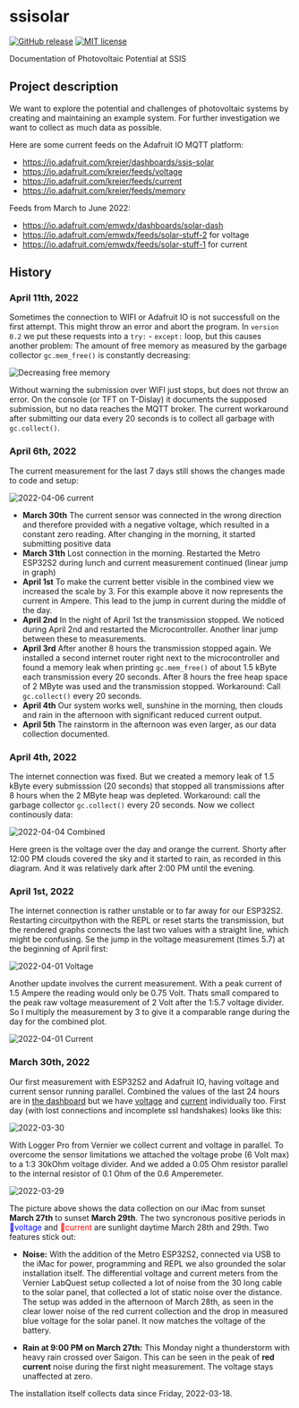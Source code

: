 # ssisolar
[![GitHub release](https://img.shields.io/github/release/kreier/ssisolar.svg)](https://github.com/kreier/ssisolar/releases/)
[![MIT license](https://img.shields.io/github/license/kreier/ssisolar)](https://kreier.mit-license.org/)

Documentation of Photovoltaic Potential at SSIS

## Project description

We want to explore the potential and challenges of photovoltaic systems by creating and maintaining an example system. For further investigation we want to collect as much data as possible.

Here are some current feeds on the Adafruit IO MQTT platform:
- https://io.adafruit.com/kreier/dashboards/ssis-solar
- https://io.adafruit.com/kreier/feeds/voltage
- https://io.adafruit.com/kreier/feeds/current
- https://io.adafruit.com/kreier/feeds/memory

Feeds from March to June 2022:
- https://io.adafruit.com/emwdx/dashboards/solar-dash
- https://io.adafruit.com/emwdx/feeds/solar-stuff-2 for voltage
- https://io.adafruit.com/emwdx/feeds/solar-stuff-1 for current



## History

### April 11th, 2022

Sometimes the connection to WIFI or Adafruit IO is not successfull on the first attempt. This might throw an error and abort the program. In `version 0.2` we put these requests into a `try:` - `except:` loop, but this causes another problem: The amount of free memory as measured by the garbage collector `gc.mem_free()` is constantly decreasing:

![Decreasing free memory](docs/2022-04-10_memory_leak.jpg)

Without warning the submission over WIFI just stops, but does not throw an error. On the console (or TFT on T-Dislay) it documents the supposed submission, but no data reaches the MQTT broker. The current workaround after submitting our data every 20 seconds is to collect all garbage with `gc.collect()`.

### April 6th, 2022

The current measurement for the last 7 days still shows the changes made to code and setup:

![2022-04-06 current](docs/2022-03-30_04-05_current.png)

- **March 30th** The current sensor was connected in the wrong direction and therefore provided with a negative voltage, which resulted in a constant zero reading. After changing in the morning, it started submitting positive data
- **March 31th** Lost connection in the morning. Restarted the Metro ESP32S2 during lunch and current measurement continued (linear jump in graph)
- **April 1st** To make the current better visible in the combined view we increased the scale by 3. For this example above it now represents the current in Ampere. This lead to the jump in current during the middle of the day.
- **April 2nd** In the night of April 1st the transmission stopped. We noticed during April 2nd and restarted the Microcontroller. Another linar jump between these to measurements.
- **April 3rd** After another 8 hours the transmission stopped again. We installed a second internet router right next to the microcontroller and found a memory leak when printing `gc.mem_free()` of about 1.5 kByte each transmission every 20 seconds. After 8 hours the free heap space of 2 MByte was used and the transmission stopped. Workaround: Call `gc.collect()` every 20 seconds.
- **April 4th** Our system works well, sunshine in the morning, then clouds and rain in the afternoon with significant reduced current output.
- **April 5th** The rainstorm in the afternoon was even larger, as our data collection documented.



### April 4th, 2022

The internet connection was fixed. But we created a memory leak of 1.5 kByte every submisssion (20 seconds) that stopped all transmissions after 8 hours when the 2 MByte heap was depleted. Workaround: call the garbage collector `gc.collect()` every 20 seconds. Now we collect continously data:

![2022-04-04 Combined](docs/2022-04-04.png)

Here green is the voltage over the day and orange the current. Shorty after 12:00 PM clouds covered the sky and it started to rain, as recorded in this diagram. And it was relatively dark after 2:00 PM until the evening.

### April 1st, 2022

The internet connection is rather unstable or to far away for our ESP32S2. Restarting circuitpython with the REPL or reset starts the transmission, but the rendered graphs connects the last two values with a straight line, which might be confusing. Se the jump in  the voltage measurement (times 5.7) at the beginning of April first:

![2022-04-01 Voltage](docs/2022-04-01_voltage.jpg)

Another update involves the current measurement. With a peak current of 1.5 Ampere the reading would only be 0.75 Volt. Thats small compared to the peak raw voltage measurement of 2 Volt after the 1:5.7 voltage divider. So I multiply the measurement by 3 to give it a comparable range during the day for the combined plot.

![2022-04-01 Current](docs/2022-04-01_current.jpg)


### March 30th, 2022

Our first measurement with ESP32S2 and Adafruit IO, having voltage and current sensor running parallel. Combined the values of the last 24 hours are in [the dashboard](https://io.adafruit.com/emwdx/dashboards/solar-dash) but we have [voltage](https://io.adafruit.com/emwdx/feeds/solar-stuff-2) and [current](https://io.adafruit.com/emwdx/feeds/solar-stuff-1) individually too. First day (with lost connections and incomplete ssl handshakes) looks like this:

![2022-03-30](docs/2022-03-30.jpg)

With Logger Pro from Vernier we collect current and voltage in parallel. To overcome the sensor limitations we attached the voltage probe (6 Volt max) to a 1:3 30kOhm voltage divider. And we added a 0.05 Ohm resistor parallel to the internal resistor of 0.1 Ohm of the 0.6 Amperemeter.

![2022-03-29](docs/2022-03-29.jpg)

The picture above shows the data collection on our iMac from sunset __March 27th__ to sunset __March 29th__. The two syncronous positive periods in <span style="color:blue">🔵voltage</span> and <span style="color:red">🔴current</span> are sunlight daytime March 28th and 29th. Two features stick out: 

- __Noise:__ With the addition of the Metro ESP32S2, connected via USB to the iMac for power, programming and REPL we also grounded the solar installation itself. The differential voltage and current meters from the Vernier LabQuest setup collected a lot of noise from the 30 long cable to the solar panel, that collected a lot of static noise over the distance. The setup was added in the afternoon of March 28th, as seen in the clear lower noise of the red current collection and the drop in measured blue voltage for the solar panel. It now matches the voltage of the battery.

- __Rain at 9:00 PM on March 27th:__ This Monday night a thunderstorm with heavy rain crossed over Saigon. This can be seen in the peak of __red current__ noise during the first night measurement. The voltage stays unaffected at zero.

The installation itself collects data since Friday, 2022-03-18.
